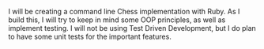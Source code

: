 I will be creating a command line Chess implementation with Ruby. As I build this, I will try to keep in mind some OOP principles, as well as implement testing. I will not be using Test Driven Development, but I do plan to have some unit tests for the important features. 